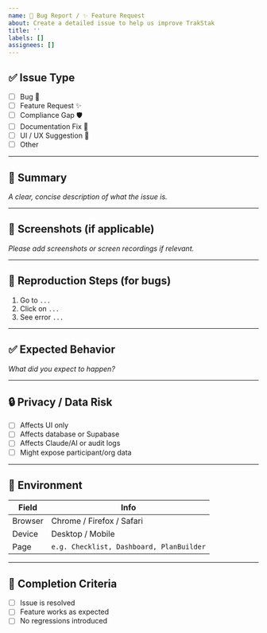 ```yaml
---
name: 🐛 Bug Report / ✨ Feature Request
about: Create a detailed issue to help us improve TrakStak
title: ''
labels: []
assignees: []
---
```


## ✅ Issue Type
- [ ] Bug 🐞
- [ ] Feature Request ✨
- [ ] Compliance Gap 🛡️
- [ ] Documentation Fix 📄
- [ ] UI / UX Suggestion 🎨
- [ ] Other

---

## 📝 Summary
*A clear, concise description of what the issue is.*

---

## 📸 Screenshots (if applicable)
*Please add screenshots or screen recordings if relevant.*

---

## 🔁 Reproduction Steps (for bugs)
1. Go to `...`
2. Click on `...`
3. See error `...`

---

## ✅ Expected Behavior
*What did you expect to happen?*

---

## 🔒 Privacy / Data Risk
- [ ] Affects UI only
- [ ] Affects database or Supabase
- [ ] Affects Claude/AI or audit logs
- [ ] Might expose participant/org data

---

## 🧪 Environment
| Field | Info |
|-------|------|
| Browser | Chrome / Firefox / Safari |
| Device | Desktop / Mobile |
| Page | `e.g. Checklist, Dashboard, PlanBuilder` |

---

## 🎯 Completion Criteria
- [ ] Issue is resolved
- [ ] Feature works as expected
- [ ] No regressions introduced
